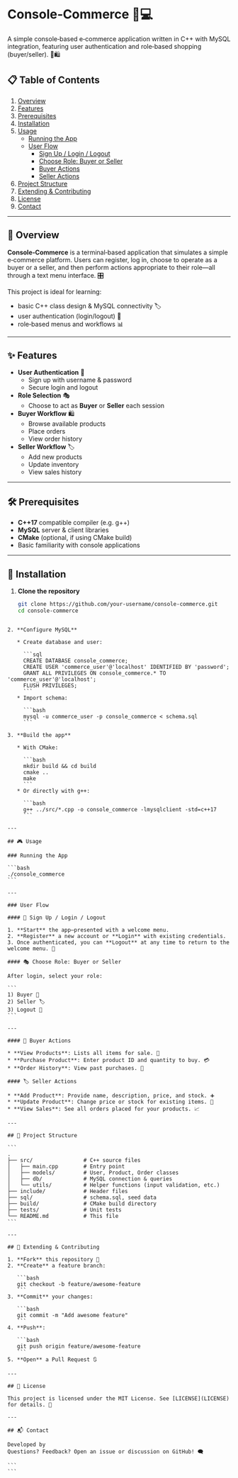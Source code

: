 # Console‑Commerce 🛒💻

A simple console‑based e‑commerce application written in C++ with MySQL integration, featuring user authentication and role‑based shopping (buyer/seller). 🔐🛍️

## 📋 Table of Contents

1. [Overview](#overview)  
2. [Features](#features)  
3. [Prerequisites](#prerequisites)  
4. [Installation](#installation)  
5. [Usage](#usage)  
   - [Running the App](#running-the-app)  
   - [User Flow](#user-flow)  
     - [Sign Up / Login / Logout](#sign-up--login--logout)  
     - [Choose Role: Buyer or Seller](#choose-role-buyer-or-seller)  
     - [Buyer Actions](#buyer-actions)  
     - [Seller Actions](#seller-actions)  
6. [Project Structure](#project-structure)  
7. [Extending & Contributing](#extending--contributing)  
8. [License](#license)  
9. [Contact](#contact)  

---

## 🧐 Overview

**Console‑Commerce** is a terminal‑based application that simulates a simple e‑commerce platform. Users can register, log in, choose to operate as a buyer or a seller, and then perform actions appropriate to their role—all through a text menu interface. 🎛️

This project is ideal for learning:  
- basic C++ class design & MySQL connectivity 🏷️  
- user authentication (login/logout) 🔑  
- role‑based menus and workflows 📊  

---

## ✨ Features

- **User Authentication** 🔐  
  - Sign up with username & password  
  - Secure login and logout  
- **Role Selection** 🎭  
  - Choose to act as **Buyer** or **Seller** each session  
- **Buyer Workflow** 🛍️  
  - Browse available products  
  - Place orders  
  - View order history  
- **Seller Workflow** 🏷️  
  - Add new products  
  - Update inventory  
  - View sales history  

---

## 🛠️ Prerequisites

- **C++17** compatible compiler (e.g. g++)  
- **MySQL** server & client libraries  
- **CMake** (optional, if using CMake build)  
- Basic familiarity with console applications  

---

## 🚀 Installation

1. **Clone the repository**  
   ```bash
   git clone https://github.com/your‑username/console‑commerce.git
   cd console‑commerce
````

2. **Configure MySQL**

   * Create database and user:

     ```sql
     CREATE DATABASE console_commerce;
     CREATE USER 'commerce_user'@'localhost' IDENTIFIED BY 'password';
     GRANT ALL PRIVILEGES ON console_commerce.* TO 'commerce_user'@'localhost';
     FLUSH PRIVILEGES;
     ```
   * Import schema:

     ```bash
     mysql -u commerce_user -p console_commerce < schema.sql
     ```

3. **Build the app**

   * With CMake:

     ```bash
     mkdir build && cd build
     cmake ..
     make
     ```
   * Or directly with g++:

     ```bash
     g++ ../src/*.cpp -o console_commerce -lmysqlclient -std=c++17
     ```

---

## 🎮 Usage

### Running the App

```bash
./console_commerce
```

---

### User Flow

#### 🔐 Sign Up / Login / Logout

1. **Start** the app—presented with a welcome menu.
2. **Register** a new account or **Login** with existing credentials.
3. Once authenticated, you can **Logout** at any time to return to the welcome menu. 🔄

#### 🎭 Choose Role: Buyer or Seller

After login, select your role:

```
1) Buyer 🛒
2) Seller 🏷️
3) Logout 🚪
```

---

#### 🛒 Buyer Actions

* **View Products**: Lists all items for sale. 📃
* **Purchase Product**: Enter product ID and quantity to buy. 💳
* **Order History**: View past purchases. 📜

#### 🏷️ Seller Actions

* **Add Product**: Provide name, description, price, and stock. ➕
* **Update Product**: Change price or stock for existing items. 🔄
* **View Sales**: See all orders placed for your products. 📈

---

## 📁 Project Structure

```
.
├── src/                # C++ source files
│   ├── main.cpp        # Entry point
│   ├── models/         # User, Product, Order classes
│   ├── db/             # MySQL connection & queries
│   └── utils/          # Helper functions (input validation, etc.)
├── include/            # Header files
├── sql/                # schema.sql, seed data
├── build/              # CMake build directory
├── tests/              # Unit tests
└── README.md           # This file
```

---

## 🤝 Extending & Contributing

1. **Fork** this repository 🍴
2. **Create** a feature branch:

   ```bash
   git checkout -b feature/awesome‑feature
   ```
3. **Commit** your changes:

   ```bash
   git commit -m "Add awesome feature"
   ```
4. **Push**:

   ```bash
   git push origin feature/awesome‑feature
   ```
5. **Open** a Pull Request 🔃

---

## 📜 License

This project is licensed under the MIT License. See [LICENSE](LICENSE) for details. 📖

---

## 📬 Contact

Developed by 
Questions? Feedback? Open an issue or discussion on GitHub! 🗨️

```
```
